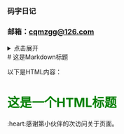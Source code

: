 ### 码字日记
### 邮箱：cqmzgg@126.com
<details>

<summary>点击展开</summary>

### 怎么添加网站访问统计

 怎么添加网站访问统计

 怎么添加网站访问统计，

</details>
 # 这是Markdown标题

以下是HTML内容：

<div>
  <h1 id="html-title">这是一个HTML标题</h1>
</div>

<style>
  #html-title {
    color: green;
  }
</style>

<script>
  document.getElementById('html-title').style.fontSize = '2em';
</script>

<span id="busuanzi">
:heart:感谢第<span></span>小伙伴的<span></span>次访问关于页面。
</span>

<!-- ##{"script":"<script>document.getElementById('user-content-busuanzi').id='busuanzi_container_site_uv';busuanzi=document.getElementById('busuanzi_container_site_uv');busuanzi.style.display='none';busuanzi.childNodes[1].id='busuanzi_value_site_uv';busuanzi.childNodes[2].id='busuanzi_value_page_pv';busuanzi.childNodes[3].id='busuanzi_value_site_pv';busuanzi.childNodes[4].id='busuanzi_value_page_uv';</script><script defer src='https://vercount.one/js'></script>","style":"<style>#busuanzi_value_site_uv{color:red}#busuanzi_value_site_pv{color:red}</style>"}## -->
